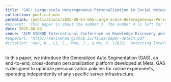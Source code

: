 ```yaml
---
title: "GAS: Large-scale Heterogeneous Personalization in Social Network Applications at Meta"
collection: publications
permalink: /publications/2025-08-03-GAS-Large-scale-Heterogeneous-Personalization-in-Social-Network-Applications-at-Meta
#excerpt: 'This paper is about the number 3. The number 4 is left for future work.'
date: 2025-08-03
venue: 'ACM SIGKDD International Conference on Knowledge Discovery and Data Mining (KDD)'
#paperurl: 'http://kevinwhan.github.io/files/paper-detect.pdf'
#citation: 'Han, K., Li, S., Mao, J., & Wu, H. (2022). Detecting Interference in A/B Testing with Increasing Allocation. arXiv preprint arXiv:2211.03262.'
---
```


In this paper, we introduce the Generalized Auto Segmentation (GAS), an end-to-end, cross-domain personalization platform developed at Meta. GAS is designed to optimize personalization policies for online experiments, operating independently of any specific server infrastructure.